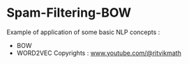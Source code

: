 # Spam-Filtering-BOW
Example of application of some basic NLP concepts :
- BOW
- WORD2VEC
Copyrights : www.youtube.com/@ritvikmath
